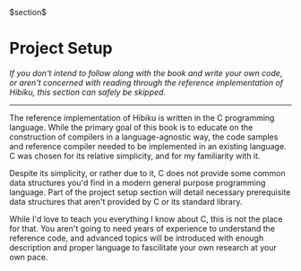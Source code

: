 <div class="number1">$section$</div>

# Project Setup

*If you don't intend to follow along with the book and write your own code, or
aren't concerned with reading through the reference implementation of Hibiku,
this section can safely be skipped.*

<hr />

The reference implementation of Hibiku is written in the C programming language.
While the primary goal of this book is to educate on the construction of
compilers in a language-agnostic way, the code samples and reference compiler
needed to be implemented in an existing language. C was chosen for its relative
simplicity, and for my familiarity with it.

Despite its simplicity, or rather due to it, C does not provide some common data
structures you'd find in a modern general purpose programming language. Part of
the project setup section will detail necessary prerequisite data structures
that aren't provided by C or its standard library.

While I'd love to teach you everything I know about C, this is not the place for
that. You aren't going to need years of experience to understand the reference
code, and advanced topics will be introduced with enough description and proper
language to fascilitate your own research at your own pace.

